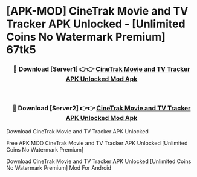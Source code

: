 # [APK-MOD] CineTrak  Movie and TV Tracker APK Unlocked - [Unlimited Coins No Watermark Premium] 67tk5



<div align="center">
<h3>🔴 Download [Server1] 👉👉 <a href="https://momento.my/?title=CineTrak__Movie_and_TV_Tracker_APK_Unlocked">CineTrak  Movie and TV Tracker APK Unlocked Mod Apk</a></h3><br>

<h3>🔴 Download [Server2] 👉👉 <a href="https://momento.my/?title=CineTrak__Movie_and_TV_Tracker_APK_Unlocked">CineTrak  Movie and TV Tracker APK Unlocked Mod Apk</a></h3>
</div>



Download CineTrak  Movie and TV Tracker APK Unlocked 

Free APK MOD CineTrak  Movie and TV Tracker APK Unlocked [Unlimited Coins No Watermark Premium]

Download CineTrak  Movie and TV Tracker APK Unlocked [Unlimited Coins No Watermark Premium] Mod For Android
